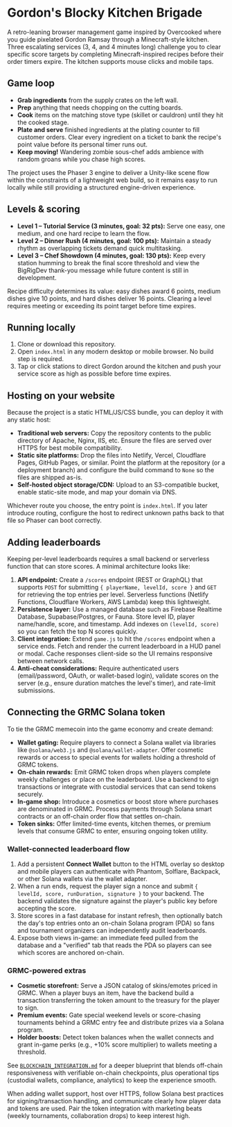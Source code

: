 # Gordon's Blocky Kitchen Brigade

A retro-leaning browser management game inspired by Overcooked where you guide pixelated Gordon Ramsay through a Minecraft-style
kitchen. Three escalating services (3, 4, and 4 minutes long) challenge you to clear specific score targets by completing
Minecraft-inspired recipes before their order timers expire. The kitchen supports mouse clicks and mobile taps.

## Game loop

- **Grab ingredients** from the supply crates on the left wall.
- **Prep** anything that needs chopping on the cutting boards.
- **Cook** items on the matching stove type (skillet or cauldron) until they hit the cooked stage.
- **Plate and serve** finished ingredients at the plating counter to fill customer orders. Clear every ingredient on a ticket to
  bank the recipe's point value before its personal timer runs out.
- **Keep moving!** Wandering zombie sous-chef adds ambience with random groans while you chase high scores.

The project uses the Phaser 3 engine to deliver a Unity-like scene flow within the constraints of a lightweight web build, so it
remains easy to run locally while still providing a structured engine-driven experience.

## Levels & scoring

- **Level 1 – Tutorial Service (3 minutes, goal: 32 pts):** Serve one easy, one medium, and one hard recipe to learn the flow.
- **Level 2 – Dinner Rush (4 minutes, goal: 100 pts):** Maintain a steady rhythm as overlapping tickets demand quick multitasking.
- **Level 3 – Chef Showdown (4 minutes, goal: 130 pts):** Keep every station humming to break the final score threshold and view
  the BigRigDev thank-you message while future content is still in development.

Recipe difficulty determines its value: easy dishes award 6 points, medium dishes give 10 points, and hard dishes deliver 16
points. Clearing a level requires meeting or exceeding its point target before time expires.

## Running locally

1. Clone or download this repository.
2. Open `index.html` in any modern desktop or mobile browser. No build step is required.
3. Tap or click stations to direct Gordon around the kitchen and push your service score as high as possible before time expires.

## Hosting on your website

Because the project is a static HTML/JS/CSS bundle, you can deploy it with any static host:

- **Traditional web servers:** Copy the repository contents to the public directory of Apache, Nginx, IIS, etc. Ensure the files are
  served over HTTPS for best mobile compatibility.
- **Static site platforms:** Drop the files into Netlify, Vercel, Cloudflare Pages, GitHub Pages, or similar. Point the platform at the
  repository (or a deployment branch) and configure the build command to `None` so the files are shipped as-is.
- **Self-hosted object storage/CDN:** Upload to an S3-compatible bucket, enable static-site mode, and map your domain via DNS.

Whichever route you choose, the entry point is `index.html`. If you later introduce routing, configure the host to redirect unknown
paths back to that file so Phaser can boot correctly.

## Adding leaderboards

Keeping per-level leaderboards requires a small backend or serverless function that can store scores. A minimal architecture looks like:

1. **API endpoint:** Create a `/scores` endpoint (REST or GraphQL) that supports `POST` for submitting `{ playerName, levelId, score }`
   and `GET` for retrieving the top entries per level. Serverless functions (Netlify Functions, Cloudflare Workers, AWS Lambda) keep
   this lightweight.
2. **Persistence layer:** Use a managed database such as Firebase Realtime Database, Supabase/Postgres, or Fauna. Store level ID,
   player name/handle, score, and timestamp. Add indexes on `(levelId, score)` so you can fetch the top N scores quickly.
3. **Client integration:** Extend `game.js` to hit the `/scores` endpoint when a service ends. Fetch and render the current leaderboard
   in a HUD panel or modal. Cache responses client-side so the UI remains responsive between network calls.
4. **Anti-cheat considerations:** Require authenticated users (email/password, OAuth, or wallet-based login), validate scores on the
   server (e.g., ensure duration matches the level's timer), and rate-limit submissions.

## Connecting the GRMC Solana token

To tie the GRMC memecoin into the game economy and create demand:

- **Wallet gating:** Require players to connect a Solana wallet via libraries like `@solana/web3.js` and `@solana/wallet-adapter`. Offer
  cosmetic rewards or access to special events for wallets holding a threshold of GRMC tokens.
- **On-chain rewards:** Emit GRMC token drops when players complete weekly challenges or place on the leaderboard. Use a backend to sign
  transactions or integrate with custodial services that can send tokens securely.
- **In-game shop:** Introduce a cosmetics or boost store where purchases are denominated in GRMC. Process payments through Solana smart
  contracts or an off-chain order flow that settles on-chain.
- **Token sinks:** Offer limited-time events, kitchen themes, or premium levels that consume GRMC to enter, ensuring ongoing token
  utility.

### Wallet-connected leaderboard flow

1. Add a persistent **Connect Wallet** button to the HTML overlay so desktop and mobile players can authenticate with Phantom,
   Solflare, Backpack, or other Solana wallets via the wallet adapter.
2. When a run ends, request the player sign a nonce and submit `{ levelId, score, runDuration, signature }` to your backend. The
   backend validates the signature against the player's public key before accepting the score.
3. Store scores in a fast database for instant refresh, then optionally batch the day's top entries onto an on-chain Solana
   program (PDA) so fans and tournament organizers can independently audit leaderboards.
4. Expose both views in-game: an immediate feed pulled from the database and a "verified" tab that reads the PDA so players can
   see which scores are anchored on-chain.

### GRMC-powered extras

- **Cosmetic storefront:** Serve a JSON catalog of skins/emotes priced in GRMC. When a player buys an item, have the backend build a
  transaction transferring the token amount to the treasury for the player to sign.
- **Premium events:** Gate special weekend levels or score-chasing tournaments behind a GRMC entry fee and distribute prizes via a
  Solana program.
- **Holder boosts:** Detect token balances when the wallet connects and grant in-game perks (e.g., +10% score multiplier) to wallets
  meeting a threshold.

See [`BLOCKCHAIN_INTEGRATION.md`](./BLOCKCHAIN_INTEGRATION.md) for a deeper blueprint that blends off-chain responsiveness with
verifiable on-chain checkpoints, plus operational tips (custodial wallets, compliance, analytics) to keep the experience smooth.

When adding wallet support, host over HTTPS, follow Solana best practices for signing/transaction handling, and communicate clearly how
player data and tokens are used. Pair the token integration with marketing beats (weekly tournaments, collaboration drops) to keep
interest high.
